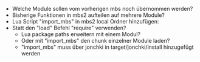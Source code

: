  * Welche Module sollen vom vorherigen mbs noch übernommen werden?
 * Bisherige Funktionen in mbs2 aufteilen auf mehrere Module?
 * Lua Script "import_mbs" in mbs2 local Ordner hinzufügen:
 * Statt den "load" Befehl "require" verwenden? 
   * Lua package paths erweitern mit einem Modul? 
   * Oder mit "import_mbs" den chunk einzelner Module laden?
   *  "import_mbs" muss über jonchki in target/jonchki/install hinzugefügt werden